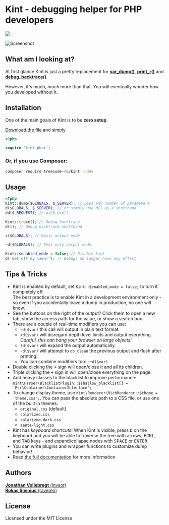 # Kint - debugging helper for PHP developers

[![](https://travis-ci.org/kint-php/kint.svg?branch=master)](https://travis-ci.org/kint-php/kint)

![Screenshot](https://kint-php.github.io/kint/images/intro.png)

## What am I looking at?

At first glance Kint is just a pretty replacement for **[var_dump()](https://secure.php.net/function.var_dump)**, **[print_r()](https://secure.php.net/function.print_r)** and **[debug_backtrace()](https://secure.php.net/function.debug_backtrace)**.

However, it's much, *much* more than that. You will eventually wonder how you developed without it.

## Installation

One of the main goals of Kint is to be **zero setup**.

[Download the file](https://raw.githubusercontent.com/kint-php/kint/master/build/kint.phar) and simply
```php
<?php

require 'kint.phar';
```

### Or, if you use Composer:

```bash
composer require treecode-ru/kint --dev
```

## Usage

```php
<?php
Kint::dump($GLOBALS, $_SERVER); // pass any number of parameters
d($GLOBALS, $_SERVER); // or simply use d() as a shorthand
dd($_REQUEST); // with die()

Kint::trace(); // Debug backtrace
d(1); // Debug backtrace shorthand

s($GLOBALS); // Basic output mode

~d($GLOBALS); // Text only output mode

Kint::$enabled_mode = false; // Disable kint
d('Get off my lawn!'); // Debugs no longer have any effect
```

## Tips & Tricks

* Kint is enabled by default, set `Kint::$enabled_mode = false;` to turn it completely off.  
  The best practice is to enable Kint in a development environment only - so even if you accidentally leave a dump in production, no one will know.
* See the buttons on the right of the output? Click them to open a new tab, show the access path for the value, or show a search box.
* There are a couple of real-time modifiers you can use:
    * `~d($var)` this call will output in plain text format.
    * `+d($var)` will disregard depth level limits and output everything.  
      *Careful, this can hang your browser on large objects!*
    * `!d($var)` will expand the output automatically.
    * `-d($var)` will attempt to `ob_clean` the previous output and flush after printing.
    * You can combine modifiers too: `~+d($var)`
* Double clicking the <kbd>+</kbd> sign will open/close it and all its children.
* Triple clicking the <kbd>+</kbd> sign in will open/close everything on the page.
* Add heavy classes to the blacklist to improve performance:  
  `Kint\Parser\BlacklistPlugin::$shallow_blacklist[] = 'Psr\Container\ContainerInterface';`
* To change display theme, use `Kint\Renderer\RichRenderer::$theme = 'theme.css';`. You can pass the absolute path to a CSS file, or use one of the built in themes:
    * `original.css` (default)
    * `solarized.css`
    * `solarized-dark.css`
    * `aante-light.css`
* Kint has *keyboard shortcuts*! When Kint is visible, press <kbd>D</kbd> on the keyboard and you will be able to traverse the tree with arrows, <kbd>H</kbd><kbd>J</kbd><kbd>K</kbd><kbd>L</kbd>, and <kbd>TAB</kbd> keys - and expand/collapse nodes with <kbd>SPACE</kbd> or <kbd>ENTER</kbd>.
* You can write plugins and wrapper functions to customize dump behavior!
* Read [the full documentation](https://kint-php.github.io/kint/) for more information

## Authors

[**Jonathan Vollebregt** (jnvsor)](https://github.com/jnvsor)  
[**Rokas Šleinius** (raveren)](https://github.com/raveren)

## License

Licensed under the MIT License
